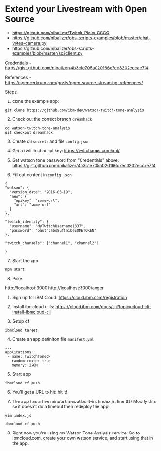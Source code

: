 # Extend your Livestream with Open Source 



* https://github.com/nibalizer/Twitch-Picks-CSGO
* https://github.com/nibalizer/obs-scripts-examples/blob/master/chat-votes-camera.py
* https://github.com/nibalizer/obs-scripts-examples/blob/master/sc2client.py


Credentials - https://gist.github.com/nibalizer/4b3c1e705a020166c7ec3202eccae7f4

References - https://spencerkrum.com/posts/open_source_streaming_references/



Steps:



1) clone the example app:  

```
git clone https://github.com/ibm-dev/watson-twitch-tone-analysis
```

2) Check out the correct branch `dreamhack`

```
cd watson-twitch-tone-analysis
git checkout dreamhack
```

3) Create dir `secrets` and file `config.json`

4) Get a twitch chat api key: https://twitchapps.com/tmi/

5) Get watson tone password from "Credentials" above: https://gist.github.com/nibalizer/4b3c1e705a020166c7ec3202eccae7f4

6) Fill out content in `config.json`


```
{
"watson": {
  "version_date": "2016-05-19",
  "new": {
    "apikey": "some-url",
    "url": "some-url"
  }
},

"twitch_identity": {
  "username": "MyTwitchUsername1337",
  "password": "oauth:abs8uftnibeSOMETOKEN"
},

"twitch_channels": ["channel1", "channel2"]

}
```


7) Start the app


```
npm start
```


8) Poke

http://localhost:3000
http://localhost:3000/anger


1) Sign up for IBM Cloud: https://cloud.ibm.com/registration

2) Install ibmcloud utils: https://cloud.ibm.com/docs/cli?topic=cloud-cli-install-ibmcloud-cli

3) Setup cf

```
ibmcloud target
```

4) Create an app definiton file `manifest.yml`

```
---
applications:
 - name: TwitchToneCF
   random-route: true
   memory: 256M
```


5) Start app

```
ibmcloud cf push
```


6) You'll get a URL to hit: hit it!

7) The app has a five minute timeout built-in. (index.js, line 82) Modify this so it doesn't do a timeout then redeploy the app!

```
vim index.js
```

```
ibmcloud cf push
```

8) Right now you're using my Watson Tone Analysis service. Go to ibmcloud.com, create your own watson service, and start using that in the app.
